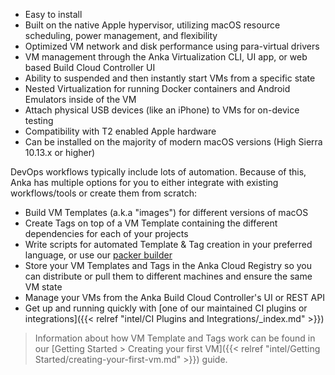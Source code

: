 ---
---
* Easy to install
* Built on the native Apple hypervisor, utilizing macOS resource scheduling, power management, and flexibility
* Optimized VM network and disk performance using para-virtual drivers
* VM management through the Anka Virtualization CLI, UI app, or web based Build Cloud Controller UI
* Ability to suspended and then instantly start VMs from a specific state
* Nested Virtualization for running Docker containers and Android Emulators inside of the VM
* Attach physical USB devices (like an iPhone) to VMs for on-device testing
* Compatibility with T2 enabled Apple hardware
* Can be installed on the majority of modern macOS versions (High Sierra 10.13.x or higher)

DevOps workflows typically include lots of automation. Because of this, Anka has multiple options for you to either integrate with existing workflows/tools or create them from scratch:

* Build VM Templates (a.k.a "images") for different versions of macOS
* Create Tags on top of a VM Template containing the different dependencies for each of your projects
* Write scripts for automated Template & Tag creation in your preferred language, or use our [packer builder](https://github.com/veertuinc/packer-builder-veertu-anka)
* Store your VM Templates and Tags in the Anka Cloud Registry so you can distribute or pull them to different machines and ensure the same VM state
* Manage your VMs from the Anka Build Cloud Controller's UI or REST API
* Get up and running quickly with [one of our maintained CI plugins or integrations]({{< relref "intel/CI Plugins and Integrations/_index.md" >}})

> Information about how VM Template and Tags work can be found in our [Getting Started > Creating your first VM]({{< relref "intel/Getting Started/creating-your-first-vm.md" >}}) guide.